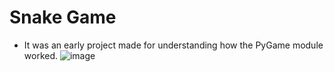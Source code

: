 # Snake Game
* It was an early project made for understanding how the PyGame module worked.
![image](https://user-images.githubusercontent.com/68196837/223507904-daa8ebe7-54c6-43af-9795-13c0cf3e7054.png)
